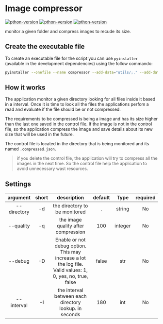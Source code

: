 # Image compressor

[![pthon-version](https://img.shields.io/badge/Python-3.9-brightgreen?style=flat-square)](https://www.python.org/) [![pthon-version](https://img.shields.io/github/downloads/guibuenorodrigues/image-compressor/total.svg?style=flat-square)](https://github.com/guibuenorodrigues/image-compressor/releases) [![pthon-version](https://img.shields.io/github/license/guibuenorodrigues/image-compressor.svg?style=flat-square)](https://github.com/guibuenorodrigues/image-compressor/blob/main/LICENSE)

monitor a given folder and compress images to recude its size.

## Create the executable file

To create an executable file for the script you can use `pyinstaller` (available in the development dependencies) using the follow commando:

```bash
pyinstaller --onefile --name compressor --add-data="utils/;." --add-data="services/;." --paths .venv/Lib/site-packages main.py
```

## How it works

The application monitor a given directory looking for all files inside it based in a interval. Once it is time to look all the files the applications perfom a read and evaluate if the file should be or not compressed.

The requirements to be compressed is being a image and has its size higher than the last one saved in the control file. If the image is not in the control file, so the application compress the image and save details about its new size that will be used in the future.

The control file is located in the directory that is being monitored and its named `.compressed.json`.

> if you delete the control file, the application will try to compress all the images in the next time. So the control file help the application to avoid unnecessary wast resources.

## Settings

| **argument** | **short** |                                               **description**                                               | **default** | **Type** | **required** |
|:------------:|:---------:|:-----------------------------------------------------------------------------------------------------------:|:-----------:|:--------:|:------------:|
|  --directory |     -d    | the directory to be monitored                                                                               |      .      |  string  |      No      |
|   --quality  |     -q    | the image quality after compression                                                                         |     100     |  integer |      No      |
|    --debug   |     -D    | Enable or not debug option. This may increase a lot the log file.  Valid values: 1, 0, yes, no, true, false |    false    |    str   |      No      |
|  --interval  |     -I    | the interval between each directory lookup. in seconds                                                      |     180     |    int   |      No      |
